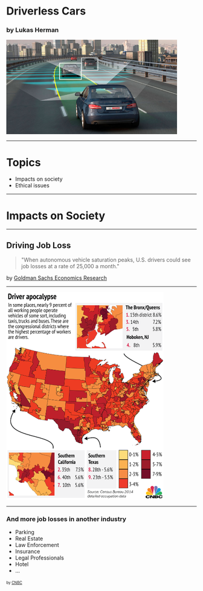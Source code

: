 # Driverless Cars

### by Lukas Herman

<img src="images/self-driving-car.jpg" height="250">

---

# Topics

- Impacts on society
- Ethical issues

---

# Impacts on Society

---

## Driving Job Loss

> "When autonomous vehicle saturation peaks, U.S. drivers could see job losses at a rate of 25,000 a month."

by [Goldman Sachs Economics Research](https://www.cnbc.com/2017/05/22/goldman-sachs-analysis-of-autonomous-vehicle-job-loss.html)

---

<img src="images/driver-apocalypse.png" height="550">

---

### And more job losses in another industry

- Parking
- Real Estate
- Law Enforcement 
- Insurance
- Legal Professionals
- Hotel
- ...

<sub><sup>by [CNBC](https://www.cnbc.com/2017/05/03/self-driving-cars-will-disrupt-10-industries-commentary.html)<sup><sub>
